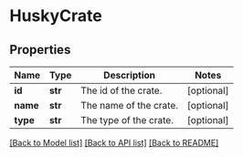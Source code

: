 # HuskyCrate

## Properties
Name | Type | Description | Notes
------------ | ------------- | ------------- | -------------
**id** | **str** | The id of the crate. | [optional] 
**name** | **str** | The name of the crate. | [optional] 
**type** | **str** | The type of the crate. | [optional] 

[[Back to Model list]](../README.md#documentation-for-models) [[Back to API list]](../README.md#documentation-for-api-endpoints) [[Back to README]](../README.md)


